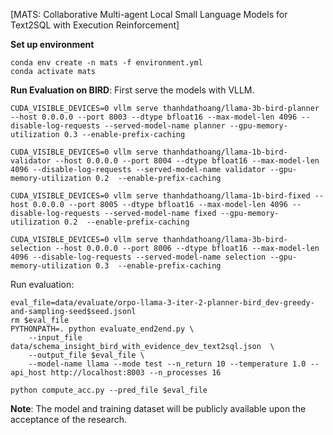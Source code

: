 [MATS: Collaborative Multi-agent Local Small Language Models for Text2SQL with Execution Reinforcement]


**Set up environment**
```
conda env create -n mats -f environment.yml
conda activate mats
```

**Run Evaluation on BIRD**:
First serve the models with VLLM.
```
CUDA_VISIBLE_DEVICES=0 vllm serve thanhdathoang/llama-3b-bird-planner --host 0.0.0.0 --port 8003 --dtype bfloat16 --max-model-len 4096 --disable-log-requests --served-model-name planner --gpu-memory-utilization 0.3 --enable-prefix-caching

CUDA_VISIBLE_DEVICES=0 vllm serve thanhdathoang/llama-1b-bird-validator --host 0.0.0.0 --port 8004 --dtype bfloat16 --max-model-len 4096 --disable-log-requests --served-model-name validator --gpu-memory-utilization 0.2  --enable-prefix-caching

CUDA_VISIBLE_DEVICES=0 vllm serve thanhdathoang/llama-1b-bird-fixed --host 0.0.0.0 --port 8005 --dtype bfloat16 --max-model-len 4096 --disable-log-requests --served-model-name fixed --gpu-memory-utilization 0.2  --enable-prefix-caching

CUDA_VISIBLE_DEVICES=0 vllm serve thanhdathoang/llama-3b-bird-selection --host 0.0.0.0 --port 8006 --dtype bfloat16 --max-model-len 4096 --disable-log-requests --served-model-name selection --gpu-memory-utilization 0.3  --enable-prefix-caching
```

Run evaluation:
```
eval_file=data/evaluate/orpo-llama-3-iter-2-planner-bird_dev-greedy-and-sampling-seed$seed.jsonl
rm $eval_file
PYTHONPATH=. python evaluate_end2end.py \
	--input_file data/schema_insight_bird_with_evidence_dev_text2sql.json  \
	--output_file $eval_file \
	--model-name llama --mode test --n_return 10 --temperature 1.0 --api_host http://localhost:8003 --n_processes 16

python compute_acc.py --pred_file $eval_file
```


**Note**: The model and training dataset will be publicly available upon the acceptance of the research. 
